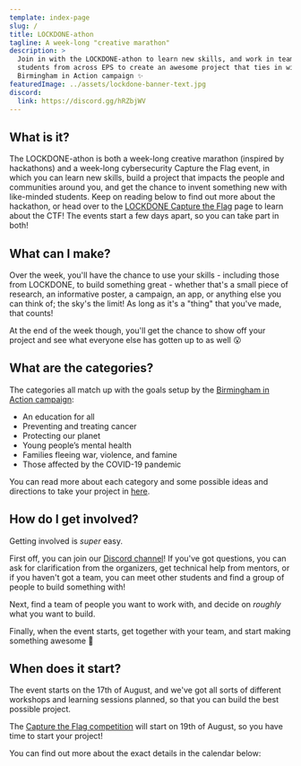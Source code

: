 ```yaml
---
template: index-page
slug: /
title: LOCKDONE-athon
tagline: A week-long "creative marathon"
description: >
  Join in with the LOCKDONE-athon to learn new skills, and work in teams of
  students from across EPS to create an awesome project that ties in with the
  Birmingham in Action campaign ✨
featuredImage: ../assets/lockdone-banner-text.jpg
discord:
  link: https://discord.gg/hRZbjWV
---
```


## What is it?

The LOCKDONE-athon is both a week-long creative marathon (inspired by
hackathons) and a week-long cybersecurity Capture the Flag event, in which you
can learn new skills, build a project that impacts the people and communities
around you, and get the chance to invent something new with like-minded
students. Keep on reading below to find out more about the hackathon, or head
over to the [LOCKDONE Capture the Flag](/ctf) page to learn about the CTF!
The events start a few days apart, so you can take part in both!

## What can I make?

Over the week, you'll have the chance to use your skills - including those
from LOCKDONE, to build something great - whether that's a small piece of
research, an informative poster, a campaign, an app, or anything else you can
think of; the sky's the limit! As long as it's a "thing" that you've made,
that counts!

At the end of the week though, you'll get the chance to show off your project
and see what everyone else has gotten up to as well 😮

## What are the categories?

The categories all match up with the goals setup by the [Birmingham in Action
campaign](https://www.birmingham.ac.uk/birmingham-in-action/index.aspx):

- An education for all
- Preventing and treating cancer
- Protecting our planet
- Young people’s mental health
- Families fleeing war, violence, and famine
- Those affected by the COVID-19 pandemic

You can read more about each category and some possible ideas and directions
to take your project in [here](/challenges).

## How do I get involved?

Getting involved is _super_ easy.

First off, you can join our [Discord channel](https://discord.gg/hRZbjWV)! If you've
got questions, you can ask for clarification from the organizers, get
technical help from mentors, or if you haven't got a team, you can meet other
students and find a group of people to build something with!

Next, find a team of people you want to work with, and decide on _roughly_
what you want to build.

Finally, when the event starts, get together with your team, and start making
something awesome 🎉

## When does it start?

The event starts on the 17th of August, and we've got all sorts of different
workshops and learning sessions planned, so that you can build the best
possible project.

The [Capture the Flag competition](/ctf) will start on 19th of August, so you
have time to start your project!

You can find out more about the exact details in the calendar below:
